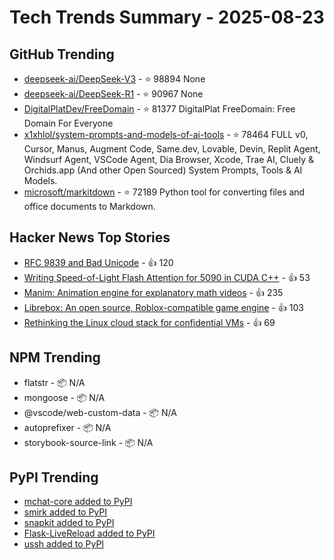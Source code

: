 # Tech Trends Summary - 2025-08-23

## GitHub Trending
- [deepseek-ai/DeepSeek-V3](https://github.com/deepseek-ai/DeepSeek-V3) - ⭐ 98894
  None
- [deepseek-ai/DeepSeek-R1](https://github.com/deepseek-ai/DeepSeek-R1) - ⭐ 90967
  None
- [DigitalPlatDev/FreeDomain](https://github.com/DigitalPlatDev/FreeDomain) - ⭐ 81377
  DigitalPlat FreeDomain: Free Domain For Everyone
- [x1xhlol/system-prompts-and-models-of-ai-tools](https://github.com/x1xhlol/system-prompts-and-models-of-ai-tools) - ⭐ 78464
  FULL v0, Cursor, Manus, Augment Code, Same.dev, Lovable, Devin, Replit Agent, Windsurf Agent, VSCode Agent, Dia Browser, Xcode, Trae AI, Cluely & Orchids.app (And other Open Sourced) System Prompts, Tools & AI Models.
- [microsoft/markitdown](https://github.com/microsoft/markitdown) - ⭐ 72189
  Python tool for converting files and office documents to Markdown.

## Hacker News Top Stories
- [RFC 9839 and Bad Unicode](https://www.tbray.org/ongoing/When/202x/2025/08/14/RFC9839) - 👍 120
- [Writing Speed-of-Light Flash Attention for 5090 in CUDA C++](https://gau-nernst.github.io/fa-5090/) - 👍 53
- [Manim: Animation engine for explanatory math videos](https://github.com/3b1b/manim) - 👍 235
- [Librebox: An open source, Roblox-compatible game engine](https://github.com/librebox-devs/librebox-demo) - 👍 103
- [Rethinking the Linux cloud stack for confidential VMs](https://lwn.net/Articles/1030818/) - 👍 69

## NPM Trending
- flatstr - 📦 N/A
- mongoose - 📦 N/A
- @vscode/web-custom-data - 📦 N/A
- autoprefixer - 📦 N/A
- storybook-source-link - 📦 N/A

## PyPI Trending
- [mchat-core added to PyPI](https://pypi.org/project/mchat-core/)
- [smirk added to PyPI](https://pypi.org/project/smirk/)
- [snapkit added to PyPI](https://pypi.org/project/snapkit/)
- [Flask-LiveReload added to PyPI](https://pypi.org/project/flask-livereload/)
- [ussh added to PyPI](https://pypi.org/project/ussh/)
